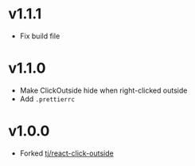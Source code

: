 # v1.1.1

- Fix build file

# v1.1.0

- Make ClickOutside hide when right-clicked outside
- Add `.prettierrc`

# v1.0.0

- Forked [tj/react-click-outside](https://github.com/tj/react-click-outside)

